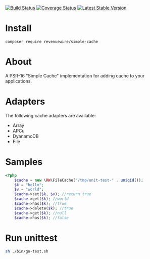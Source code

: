 [![Build Status](https://travis-ci.org/revenuewire/simple-cache.svg?branch=master)](https://travis-ci.org/revenuewire/simple-cache)
[![Coverage Status](https://coveralls.io/repos/github/revenuewire/simple-cache/badge.svg?branch=master)](https://coveralls.io/github/revenuewire/simple-cache?branch=master)
[![Latest Stable Version](https://poser.pugx.org/revenuewire/simple-cache/v/stable)](https://packagist.org/packages/revenuewire/simple-cache)


# Install
```
composer require revenuewire/simple-cache
```

# About
A PSR-16 "Simple Cache" implementation for adding cache to your applications. 

# Adapters
The following cache adapters are available:
* Array
* APCu
* DyanamoDB
* File

# Samples
```php
<?php
    $cache = new \RW\FileCache("/tmp/unit-test-" . uniqid());
    $k = "hello";
    $v = "world";
    $cache->set($k, $v); //return true
    $cache->get($k); //world
    $cache->has($k); //true
    $cache->delete($k); //true
    $cache->get($k); //null
    $cache->has($k); //false
```

# Run unittest
```bash
sh ./bin/go-test.sh
```